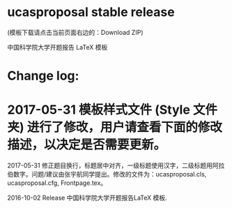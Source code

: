 ucasproposal stable release
==========

(模板下载请点击当前页面右边的：Download ZIP)

中国科学院大学开题报告 LaTeX 模板
 
Change log:
==========

2017-05-31 模板样式文件 (Style 文件夹) 进行了修改，用户请查看下面的修改描述，以决定是否需要更新。
==========

2017-05-31 修正题目换行，标题居中对齐，一级标题使用汉字，二级标题用阿拉伯数字。问题/建议由张宇航同学提出。修改的文件为：ucasproposal.cls, ucasproposal.cfg, Frontpage.tex。

2016-10-02 Release 中国科学院大学开题报告LaTeX 模板.
